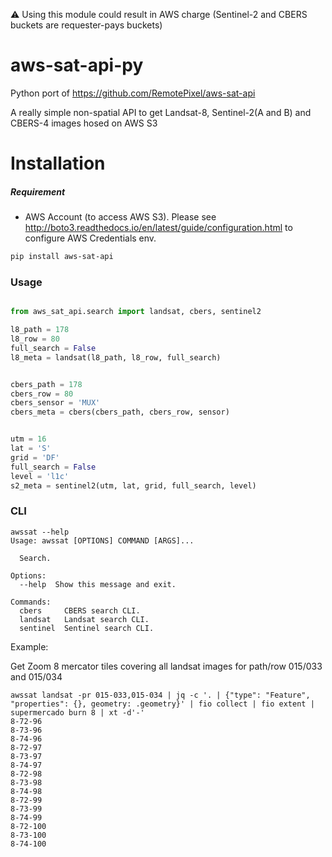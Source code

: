 :warning: Using this module could result in AWS charge (Sentinel-2 and CBERS buckets are requester-pays buckets) 


# aws-sat-api-py
Python port of https://github.com/RemotePixel/aws-sat-api

A really simple non-spatial API to get Landsat-8, Sentinel-2(A and B) and CBERS-4 images hosed on AWS S3

# Installation

##### Requirement
  - AWS Account (to access AWS S3).
Please see http://boto3.readthedocs.io/en/latest/guide/configuration.html to configure AWS Credentials env.


```bash
pip install aws-sat-api
```

### Usage

```Python

from aws_sat_api.search import landsat, cbers, sentinel2

l8_path = 178
l8_row = 80
full_search = False
l8_meta = landsat(l8_path, l8_row, full_search)


cbers_path = 178
cbers_row = 80
cbers_sensor = 'MUX'
cbers_meta = cbers(cbers_path, cbers_row, sensor)


utm = 16
lat = 'S'
grid = 'DF'
full_search = False
level = 'l1c'
s2_meta = sentinel2(utm, lat, grid, full_search, level)
```


### CLI

```
awssat --help
Usage: awssat [OPTIONS] COMMAND [ARGS]...

  Search.

Options:
  --help  Show this message and exit.

Commands:
  cbers     CBERS search CLI.
  landsat   Landsat search CLI.
  sentinel  Sentinel search CLI.
```

Example:

Get Zoom 8 mercator tiles covering all landsat images for path/row 015/033 and 015/034
```
awssat landsat -pr 015-033,015-034 | jq -c '. | {"type": "Feature", "properties": {}, geometry: .geometry}' | fio collect | fio extent | supermercado burn 8 | xt -d'-'
8-72-96
8-73-96
8-74-96
8-72-97
8-73-97
8-74-97
8-72-98
8-73-98
8-74-98
8-72-99
8-73-99
8-74-99
8-72-100
8-73-100
8-74-100
```
